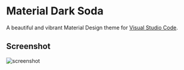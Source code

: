# Material Dark Soda

A beautiful and vibrant Material Design theme for [Visual Studio Code](https://code.visualstudio.com/).

## Screenshot

![screenshot](https://raw.githubusercontent.com/jbw91/theme-material-dark-soda/master/screenshot.png)